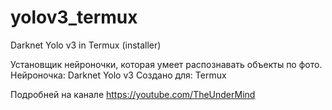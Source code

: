 # yolov3_termux
Darknet Yolo v3 in Termux (installer)

Установщик нейроночки, которая умеет распознавать объекты по фото.
Нейроночка: Darknet Yolo v3
Создано для: Termux

Подробней на канале https://youtube.com/TheUnderMind
